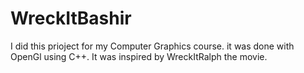 # WreckItBashir

I did this prioject for my Computer Graphics course. it was done with OpenGl using C++. It was inspired by WreckItRalph the movie.
